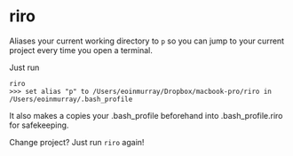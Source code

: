 

# riro

Aliases your current working directory to `p` so you can jump to your current
project every time you open a terminal.

Just run

```
riro
>>> set alias "p" to /Users/eoinmurray/Dropbox/macbook-pro/riro in /Users/eoinmurray/.bash_profile
```

It also makes a copies your .bash_profile beforehand into .bash_profile.riro for safekeeping.

Change project? Just run `riro` again!
